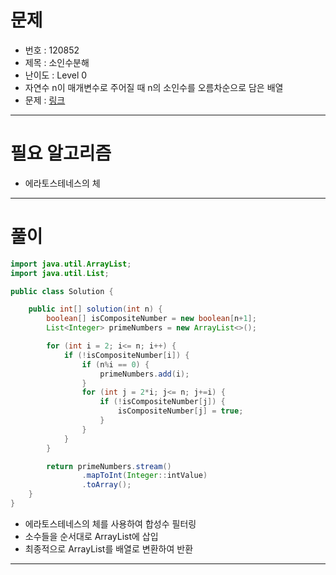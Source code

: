 # 문제
- 번호 : 120852
- 제목 : 소인수분해
- 난이도 : Level 0
- 자연수 n이 매개변수로 주어질 때 n의 소인수를 오름차순으로 담은 배열
- 문제 : [링크](https://school.programmers.co.kr/learn/courses/30/lessons/120852)

---

# 필요 알고리즘
- 에라토스테네스의 체

---

# 풀이
```java
import java.util.ArrayList;
import java.util.List;

public class Solution {

    public int[] solution(int n) {
        boolean[] isCompositeNumber = new boolean[n+1];
        List<Integer> primeNumbers = new ArrayList<>();

        for (int i = 2; i<= n; i++) {
            if (!isCompositeNumber[i]) {
                if (n%i == 0) {
                    primeNumbers.add(i);
                }
                for (int j = 2*i; j<= n; j+=i) {
                    if (!isCompositeNumber[j]) {
                        isCompositeNumber[j] = true;
                    }
                }
            }
        }

        return primeNumbers.stream()
                .mapToInt(Integer::intValue)
                .toArray();
    }
}
```
- 에라토스테네스의 체를 사용하여 합성수 필터링
- 소수들을 순서대로 ArrayList에 삽입
- 최종적으로 ArrayList를 배열로 변환하여 반환

---
